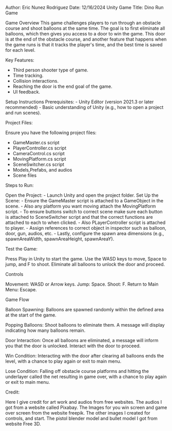 Author: Eric Nunez Rodriguez
Date: 12/16/2024
Unity Game Title: Dino Run Game

Game Overview
This game challenges players to run through an obstacle course and shoot balloons 
at the same time. The goal is to first eliminate all balloons, which then gives 
you access to a door to win the game. This door is at the end of the obstacle course,
and another feature that happens when the game runs is that it tracks the player's time, 
and the best time is saved for each level.

Key Features:
- Third person shooter type of game.
- Time tracking.
- Collision interactions.
- Reaching the door is the end goal of the game.
- UI feedback.

Setup Instructions
Prerequisites:
	- Unity Editor (version 2021.3 or later recommended)
	- Basic understanding of Unity (e.g., how to open a project and run scenes).

Project Files:

Ensure you have the following project files:

- GameMaster.cs script
- PlayerController.cs script
- CameraControl.cs script
- MovingPlatform.cs script
- SceneSwitcher.cs script
- Models,Prefabs, and audios
- Scene files

Steps to Run:

Open the Project:
	- Launch Unity and open the project folder.
Set Up the Scene:
	- Ensure the GameMaster script is attached to a GameObject in the scene.
	- Also any platform you want moving attach the MovingPlatform script.
	- To ensure buttons switch to correct scene make sure each button is attached
	  to SceneSwitcher script and that the correct functions are attached to each to
	  when clicked.
	- Also PLayerController script is attached to player.
	- Assign references to correct object in inspector such as balloon, door, gun, audios, etc.
	- Lastly, configure the spawn area dimensions (e.g., spawnAreaWidth, spawnAreaHeight, spawnAreaY).

Test the Game:

Press Play in Unity to start the game.
Use the WASD keys to move, Space to jump, and F to shoot.
Eliminate all balloons to unlock the door and proceed.

Controls

Movement: WASD or Arrow keys.
Jump: Space.
Shoot: F.
Return to Main Menu: Escape.

Game Flow

Balloon Spawning:
Balloons are spawned randomly within the defined area at the start of the game.

Popping Balloons:
Shoot balloons to eliminate them. A message will display indicating how many balloons remain.

Door Interaction:
Once all balloons are eliminated, a message will inform you that the door is unlocked. Interact with the door to proceed.

Win Condition:
Interacting with the door after clearing all balloons ends the level, with a chance to play again or exit to main menu.

Lose Condition: 
Falling off obstacle course platforms and hitting the underlayer called the net resulting in game over, 
with a chance to play again or exit to main menu. 

Credit:

Here I give credit for art work and audios from free websites. The audios I got from a website called Pixabay. The Images for you win screen and game over screen from the website freepik. The other images I created for controls, and start. The pistol blender model and bullet model I got from website Free 3D.
